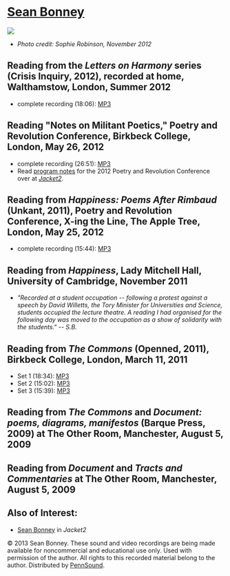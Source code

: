 [Sean Bonney](http://abandonedbuildings.blogspot.com/)
======================================================

![](http://media.sas.upenn.edu/pennsound/misc/Images/Bonney-Sean.jpg)  

-   *Photo credit: Sophie Robinson, November 2012*

  
  

Reading from the *Letters on Harmony* series (Crisis Inquiry, 2012), recorded at home, Walthamstow, London, Summer 2012
-----------------------------------------------------------------------------------------------------------------------

-   complete recording (18:06): [MP3](http://media.sas.upenn.edu/pennsound/authors/Bonney/Bonney-Sean_Letters-on-Harmony_2012_Walthamstow.mp3)

  
  

Reading "Notes on Militant Poetics," Poetry and Revolution Conference, Birkbeck College, London, May 26, 2012
-------------------------------------------------------------------------------------------------------------

-   complete recording (26:51): [MP3](http://media.sas.upenn.edu/pennsound/authors/Bonney/Bonney-Sean_Notes-on-Militant-Poetics_May2011_PoetryRevolution-Conference.mp3)
-   Read [program notes](http://jacket2.org/commentary/poetry-and-revolution-birbeck-0) for the 2012 Poetry and Revolution Conference over at [*Jacket2*](http://jacket2.org/).

  
  

Reading from *Happiness: Poems After Rimbaud* (Unkant, 2011), Poetry and Revolution Conference, X-ing the Line, The Apple Tree, London, May 25, 2012
----------------------------------------------------------------------------------------------------------------------------------------------------

-   complete recording (15:44): [MP3](http://media.sas.upenn.edu/pennsound/authors/Bonney/Bonney-Sean_fm-Happiness_May-2012_PoetryRevolution-Conference.mp3)

  
  

Reading from *Happiness*, Lady Mitchell Hall, University of Cambridge, November 2011
------------------------------------------------------------------------------------

-   *"Recorded at a student occupation -- following a protest against a speech by David Willetts, the Tory Minister for Universities and Science,
    students occupied the lecture theatre. A reading I had organised for the following day was moved to the occupation as a show of solidarity with the students." -- S.B.*

  
  

Reading from *The Commons* (Openned, 2011), Birkbeck College, London, March 11, 2011
------------------------------------------------------------------------------------

-   Set 1 (18:34): [MP3](http://media.sas.upenn.edu/pennsound/authors/Bonney/Bonney-Sean_1_The%20Commons_Feb2011_Birkbeck.mp3)
-   Set 2 (15:02): [MP3](http://media.sas.upenn.edu/pennsound/authors/Bonney/Bonney-Sean_2_The%20Commons_Feb2011_Birkbeck.mp3)
-   Set 3 (15:39): [MP3](http://media.sas.upenn.edu/pennsound/authors/Bonney/Bonney-Sean_3_The%20Commons_Feb2011_Birkbeck.mp3)

  
  

Reading from *The Commons* and *Document: poems, diagrams, manifestos* (Barque Press, 2009) at The Other Room, Manchester, August 5, 2009
-----------------------------------------------------------------------------------------------------------------------------------------

  
  

Reading from *Document* and *Tracts and Commentaries* at The Other Room, Manchester, August 5, 2009
---------------------------------------------------------------------------------------------------

  
  
  

Also of Interest:
-----------------

-   [Sean Bonney](https://jacket2.org/category/commentary-tags/sean-bonney) in *Jacket2*

  
  

© 2013 Sean Bonney. These sound and video recordings are being made available for
noncommercial and educational use only. Used with permission of the author. All rights to this recorded material belong to the author.
Distributed by [PennSound](../index.html).
